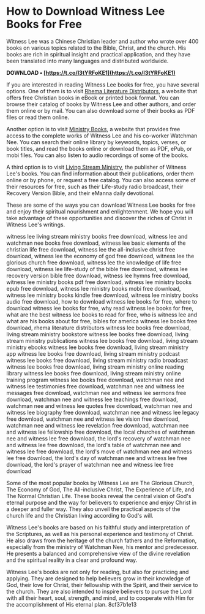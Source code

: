 
 
# How to Download Witness Lee Books for Free
 
Witness Lee was a Chinese Christian leader and author who wrote over 400 books on various topics related to the Bible, Christ, and the church. His books are rich in spiritual insight and practical application, and they have been translated into many languages and distributed worldwide.
 
**DOWNLOAD • [https://t.co/I3tYRFoKE1](https://t.co/I3tYRFoKE1)**


 
If you are interested in reading Witness Lee books for free, you have several options. One of them is to visit [Rhema Literature Distributors](https://www.rhemabooks.org/en/home/), a website that offers free Christian books in eBook or printed book format. You can browse their catalog of books by Witness Lee and other authors, and order them online or by mail. You can also download some of their books as PDF files or read them online.
 
Another option is to visit [Ministry Books](https://www.ministrybooks.org/), a website that provides free access to the complete works of Witness Lee and his co-worker Watchman Nee. You can search their online library by keywords, topics, verses, or book titles, and read the books online or download them as PDF, ePub, or mobi files. You can also listen to audio recordings of some of the books.
 
A third option is to visit [Living Stream Ministry](https://www.livingstream.com/en/), the publisher of Witness Lee's books. You can find information about their publications, order them online or by phone, or request a free catalog. You can also access some of their resources for free, such as their Life-study radio broadcast, their Recovery Version Bible, and their eManna daily devotional.
 
These are some of the ways you can download Witness Lee books for free and enjoy their spiritual nourishment and enlightenment. We hope you will take advantage of these opportunities and discover the riches of Christ in Witness Lee's writings.
 
witness lee living stream ministry books free download,  witness lee and watchman nee books free download,  witness lee basic elements of the christian life free download,  witness lee the all-inclusive christ free download,  witness lee the economy of god free download,  witness lee the glorious church free download,  witness lee the knowledge of life free download,  witness lee life-study of the bible free download,  witness lee recovery version bible free download,  witness lee hymns free download,  witness lee ministry books pdf free download,  witness lee ministry books epub free download,  witness lee ministry books mobi free download,  witness lee ministry books kindle free download,  witness lee ministry books audio free download,  how to download witness lee books for free,  where to download witness lee books for free,  why read witness lee books for free,  what are the best witness lee books to read for free,  who is witness lee and what are his books about for free,  bibles for america witness lee books free download,  rhema literature distributors witness lee books free download,  living stream ministry bookstore witness lee books free download,  living stream ministry publications witness lee books free download,  living stream ministry ebooks witness lee books free download,  living stream ministry app witness lee books free download,  living stream ministry podcast witness lee books free download,  living stream ministry radio broadcast witness lee books free download,  living stream ministry online reading library witness lee books free download,  living stream ministry online training program witness lee books free download,  watchman nee and witness lee testimonies free download,  watchman nee and witness lee messages free download,  watchman nee and witness lee sermons free download,  watchman nee and witness lee teachings free download,  watchman nee and witness lee quotes free download,  watchman nee and witness lee biography free download,  watchman nee and witness lee legacy free download,  watchman nee and witness lee vision free download,  watchman nee and witness lee revelation free download,  watchman nee and witness lee fellowship free download,  the local churches of watchman nee and witness lee free download,  the lord's recovery of watchman nee and witness lee free download,  the lord's table of watchman nee and witness lee free download,  the lord's move of watchman nee and witness lee free download,  the lord's day of watchman nee and witness lee free download,  the lord's prayer of watchman nee and witness lee free download
  
Some of the most popular books by Witness Lee are The Glorious Church, The Economy of God, The All-inclusive Christ, The Experience of Life, and The Normal Christian Life. These books reveal the central vision of God's eternal purpose and the way for believers to experience and enjoy Christ in a deeper and fuller way. They also unveil the practical aspects of the church life and the Christian living according to God's will.
 
Witness Lee's books are based on his faithful study and interpretation of the Scriptures, as well as his personal experience and testimony of Christ. He also draws from the heritage of the church fathers and the Reformation, especially from the ministry of Watchman Nee, his mentor and predecessor. He presents a balanced and comprehensive view of the divine revelation and the spiritual reality in a clear and profound way.
 
Witness Lee's books are not only for reading, but also for practicing and applying. They are designed to help believers grow in their knowledge of God, their love for Christ, their fellowship with the Spirit, and their service to the church. They are also intended to inspire believers to pursue the Lord with all their heart, soul, strength, and mind, and to cooperate with Him for the accomplishment of His eternal plan.
 8cf37b1e13
 
